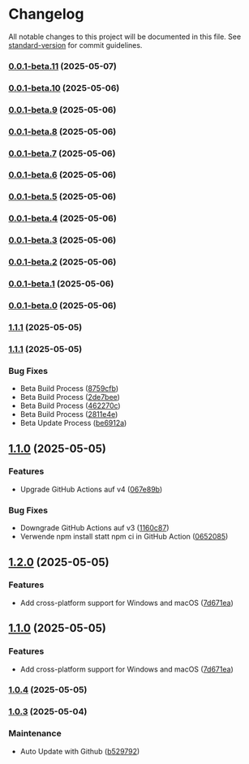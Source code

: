 # Changelog

All notable changes to this project will be documented in this file. See [standard-version](https://github.com/conventional-changelog/standard-version) for commit guidelines.

### [0.0.1-beta.11](https://github.com/bunterWolf/Chronflow/compare/v0.0.1-beta.10...v0.0.1-beta.11) (2025-05-07)

### [0.0.1-beta.10](https://github.com/bunterWolf/Chronflow/compare/v0.0.1-beta.9...v0.0.1-beta.10) (2025-05-06)

### [0.0.1-beta.9](https://github.com/bunterWolf/Chronflow/compare/v0.0.1-beta.8...v0.0.1-beta.9) (2025-05-06)

### [0.0.1-beta.8](https://github.com/bunterWolf/Chronflow/compare/v0.0.1-beta.7...v0.0.1-beta.8) (2025-05-06)

### [0.0.1-beta.7](https://github.com/bunterWolf/Chronflow/compare/v0.0.1-beta.6...v0.0.1-beta.7) (2025-05-06)

### [0.0.1-beta.6](https://github.com/bunterWolf/Chronflow/compare/v0.0.1-beta.5...v0.0.1-beta.6) (2025-05-06)

### [0.0.1-beta.5](https://github.com/bunterWolf/Chronflow/compare/v0.0.1-beta.4...v0.0.1-beta.5) (2025-05-06)

### [0.0.1-beta.4](https://github.com/bunterWolf/Chronflow/compare/v0.0.1-beta.3...v0.0.1-beta.4) (2025-05-06)

### [0.0.1-beta.3](https://github.com/bunterWolf/Chronflow/compare/v0.0.1-beta.2...v0.0.1-beta.3) (2025-05-06)

### [0.0.1-beta.2](https://github.com/bunterWolf/Chronflow/compare/v0.0.1-beta.1...v0.0.1-beta.2) (2025-05-06)

### [0.0.1-beta.1](https://github.com/bunterWolf/Chronflow/compare/v0.0.1-beta.0...v0.0.1-beta.1) (2025-05-06)

### [0.0.1-beta.0](https://github.com/bunterWolf/Chronflow/compare/v1.2.0-beta.2...v0.0.1-beta.0) (2025-05-06)

### [1.1.1](https://github.com/bunterWolf/Chronflow/compare/v1.1.0...v1.1.1) (2025-05-05)

### [1.1.1](https://github.com/bunterWolf/Chronflow/compare/v1.1.0...v1.1.1) (2025-05-05)


### Bug Fixes

* Beta Build Process ([8759cfb](https://github.com/bunterWolf/Chronflow/commit/8759cfb59c55bada81814cbd462edcfb8de67b55))
* Beta Build Process ([2de7bee](https://github.com/bunterWolf/Chronflow/commit/2de7bee61bca594fad6dcce1d0e3ba4719d0b32c))
* Beta Build Process ([462270c](https://github.com/bunterWolf/Chronflow/commit/462270c806fee991fb288d61ff93f7fbc5cd1608))
* Beta Build Process ([2811e4e](https://github.com/bunterWolf/Chronflow/commit/2811e4eaa6af45f89d59ac5435ca43f395081b60))
* Beta Update Process ([be6912a](https://github.com/bunterWolf/Chronflow/commit/be6912adbe37ad9ebec8bfc1be89ef11d6dcd5ab))

## [1.1.0](https://github.com/bunterWolf/Chronflow/compare/v1.0.3...v1.1.0) (2025-05-05)


### Features

* Upgrade GitHub Actions auf v4 ([067e89b](https://github.com/bunterWolf/Chronflow/commit/067e89b0b079b9311c0adfd6ca42c10962ea494c))


### Bug Fixes

* Downgrade GitHub Actions auf v3 ([1160c87](https://github.com/bunterWolf/Chronflow/commit/1160c8794bdfd477c724dd7b5155c83b4e46765b))
* Verwende npm install statt npm ci in GitHub Action ([0652085](https://github.com/bunterWolf/Chronflow/commit/065208554b7bb5f1756dd324986b6fe5bb553dea))

## [1.2.0](https://github.com/bunterWolf/Chronflow/compare/v1.0.4...v1.2.0) (2025-05-05)


### Features

* Add cross-platform support for Windows and macOS ([7d671ea](https://github.com/bunterWolf/Chronflow/commit/7d671ea526a9fce04e15c1e44f62fae108d4bbf5))

## [1.1.0](https://github.com/bunterWolf/Chronflow/compare/v1.0.4...v1.1.0) (2025-05-05)


### Features

* Add cross-platform support for Windows and macOS ([7d671ea](https://github.com/bunterWolf/Chronflow/commit/7d671ea526a9fce04e15c1e44f62fae108d4bbf5))

### [1.0.4](https://github.com/bunterWolf/Chronflow/compare/v1.0.3...v1.0.4) (2025-05-05)

### [1.0.3](https://github.com/bunterWolf/Chronflow/compare/v1.0.3-alpha...v1.0.3) (2025-05-04)


### Maintenance

* Auto Update with Github ([b529792](https://github.com/bunterWolf/Chronflow/commit/b529792b0112f364ce913076f332fce6ad88e66f))
